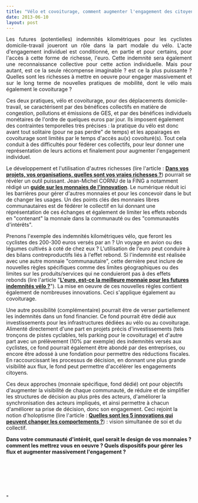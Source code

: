 ```yaml
---
title: "Vélo et covoiturage, comment augmenter l'engagement des citoyens ?"
date: 2013-06-10
layout: post
---
```


<p style="text-align: justify">Les futures (potentielles) indemnités kilométriques pour les cyclistes domicile-travail joueront un rôle dans la part modale du vélo. L'acte d'engagement individuel est conditionné, en partie et pour certains, pour l'accès à cette forme de richesse, l'euro. Cette indemnité sera également une reconnaissance collective pour cette action individuelle. Mais pour autant, est ce la seule récompense imaginable ? est ce la plus puissante ? Quelles sont les richesses à mettre en oeuvre pour engager massivement et sur le long terme de nouvelles pratiques de mobilité, dont le vélo mais également le covoiturage ? </p>  <!--more-->        <span style="text-align: justify">Ces deux pratiques, vélo et covoiturage, pour des déplacements domicile-travail, se caractérisent par des bénéfices collectifs en matière de congestion, pollutions et émissions de GES, et par des bénéfices individuels monétaires de l'ordre de quelques euros par jour. Ils imposent également des contraintes temporelles très précises : la pratique du vélo est donc avant tout solitaire (pour ne pas perdre" de temps) et les appairages en covoiturage sont limités par le temps d'accès au(x) covoituré(s). Tout cela conduit à des difficultés pour fédérer ces collectifs, pour leur donner une représentation de leurs actions et finalement pour augmenter l'engagement individuel. </span> <p style=""text-align: justify"">Le développement et l'utilisation d'autres richesses (lire l'article : <strong><a href=""/2013/05/quelles-sont-vos-vraies-richesses-.html"" target=""_blank"">Dans vos projets, vos organisations, quelles sont vos vraies richesses ?</a></strong>) pourrait se révéler un outil puissant. Jean-Michel CORNU de la FING a notamment rédigé un <strong><a href=""/2012/03/innovations-monnaies-les-problemes-complexes-ne-seront-jamais-resolues-par-des-solutions-simples.html"" target=""_blank"">guide sur les monnaies de l'innovation</a></strong>. Le numérique réduit ici les barrières pour gérer d'autres monnaies et pour les concevoir dans le but de changer les usages. Un des points clés des monnaies libres communautaires est de fédérer le collectif en lui donnant une réprésentation de ces échanges et également de limiter les effets rebonds en "contenant" la monnaie dans la communauté ou des "communautés d'intérêts". </p> <p style=""text-align: justify"">Prenons l'exemple des indemnités kilométriques vélo, que feront les cyclistes des 200-300 euros versés par an ? Un voyage en avion ou des légumes cultivés à coté de chez eux ? L'utilisation de l'euro peut conduire à des bilans contreproductifs liés à l'effet rebond. Si l'indemnité est réalisée avec une autre monnaie "communautaire", cette dernière peut inclure de nouvelles règles spécifiques comme des limites géographiques ou des limites sur les produits/services qui ne conduieront pas à des effets rebonds (lire l'article "<strong><a href=""/2012/11/l-est-ce-la-meilleure-monnaie-pour-les-futures-potentielles-indemnites-velo.html"" target=""_blank"">L'euro, est-ce la meilleure monnaie pour les futures indemnités vélo ?</a></strong>"). La mise en oeuvre de ces nouvelles règles contient également de nombreuses innovations. Ceci s'applique également au covoiturage. </p> <p style=""text-align: justify"">Une autre possibilité (complémentaire) pourrait être de verser partiellement les indemnités dans un fond financier. Ce fond pourrait être dédié aux investissements pour les infrastructures dédiées au vélo ou au covoiturage. Alimenté directement d'une part en projets précis d'investissements (tels tronçons de pistes cyclables, tels parking pour le covoiturage) et d'autre part avec un prélèvement (10% par exemple) des indemnités versés aux cyclistes, ce fond pourrait également être abondé par des entreprises, ou encore être adossé à une fondation pour permettre des réductions fiscales. En raccourcissant les processus de décision, en donnant une plus grande visibilité aux flux, le fond peut permettre d'accélérer les engagements citoyens.</p> <p style=""text-align: justify"">Ces deux approches (monnaie spécifique, fond dédié) ont pour objectifs d'augmenter la visibilité de chaque communauté, de réduire et de simplifier les structures de décision au plus près des acteurs, d'améliorer la synchronisation des acteurs impliqués, et ainsi permettre à chacun d'améliorer sa prise de décision, donc son engagement. Ceci rejoint la notion d'holoptisme (lire l'article : <strong><a href=""/2011/09/transports-mobilites-quelles-sont-les-5-innovations-qui-peuvent-changer-les-comportements.html"" target=""_blank"">Quelles sont les 5 innovations qui peuvent changer les comportements ?</a></strong>) : vision simultanée de soi et du collectif.</p> <p style=""text-align: justify""><strong>Dans votre communauté d'intérêt, quel serait le design de vos monnaies ? comment les mettrez vous en oeuvre ? Quels dispositifs pour gérer les flux et augmenter massivement l'engagement ?</strong></p> <p style=""text-align: justify""> </p> <p style=""text-align: justify""> </p> <p style=""text-align: justify""> </p>"